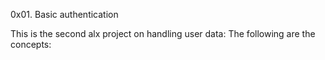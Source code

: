 0x01. Basic authentication

This is the second alx project on handling user data:
The following are the concepts: